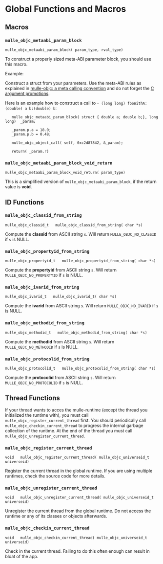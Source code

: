 # Global Functions and Macros


## Macros

### `mulle_objc_metaabi_param_block`

```
mulle_objc_metaabi_param_block( param_type, rval_type)
```

To construct a properly sized meta-ABI parameter block, you should use this
macro.

Example:

Construct a struct from  your parameters. Use the meta-ABI rules as explained
in [mulle-objc: a meta calling convention](//www.mulle-kybernetik.com/weblog/2015/mulle_objc_meta_call_convention.html)
and do not forget the
[C argument promotions](//stackoverflow.com/questions/1255775/default-argument-promotions-in-c-function-calls).

Here is an example how to construct a call to `- (long long) fooWithA:(double) a b:(double) b`:


```
   mulle_objc_metaabi_param_block( struct { double a; double b;}, long long)  _param;

   _param.p.a = 18.0;
   _param.p.b = 0.48;

   mulle_objc_object_call( self, 0xc2d87842, &_param);

   return( _param.r)
```


### `mulle_objc_metaabi_param_block_void_return`

```
mulle_objc_metaabi_param_block_void_return( param_type)
```

This is a simplified version of `mulle_objc_metaabi_param_block`, if the return
value is **void**.


## ID Functions


### `mulle_objc_classid_from_string`

```
mulle_objc_classid_t   mulle_objc_classid_from_string( char *s)
```

Compute the **classid** from ASCII string `s`. Will return
`MULLE_OBJC_NO_CLASSID` if `s` is NULL.


### `mulle_objc_propertyid_from_string`

```
mulle_objc_propertyid_t   mulle_objc_propertyid_from_string( char *s)
```

Compute the **propertyid** from ASCII string `s`. Will return
`MULLE_OBJC_NO_PROPERTYID` if `s` is NULL.


### `mulle_objc_ivarid_from_string`

```
mulle_objc_ivarid_t   mulle_objc_ivarid_t( char *s)
```

Compute the **ivarid** from ASCII string `s`. Will return
`MULLE_OBJC_NO_IVARID` if `s` is NULL.


### `mulle_objc_methodid_from_string`

```
mulle_objc_methodid_t   mulle_objc_methodid_from_string( char *s)
```

Compute the **methodid** from ASCII string `s`. Will return
`MULLE_OBJC_NO_METHODID` if `s` is NULL.


### `mulle_objc_protocolid_from_string`

```
mulle_objc_protocolid_t   mulle_objc_protocolid_from_string( char *s)
```

Compute the **protocolid** from ASCII string `s`. Will return
`MULLE_OBJC_NO_PROTOCOLID` if `s` is NULL.


## Thread Functions

If your thread wants to acces the mulle-runtime (except the thread you
initialized the runtime with), you must call `mulle_objc_register_current_thread`
first. You should periodically call `mulle_objc_checkin_current_thread` to
progress the internal  garbage collection of the runtime. At the end of the
thread you must call `mulle_objc_unregister_current_thread`.


### `mulle_objc_register_current_thread`

```
void   mulle_objc_register_current_thread( mulle_objc_universeid_t universeid)
```

Register the current thread in the global runtime. If you are using multiple
runtimes, check the source code for more details.


### `mulle_objc_unregister_current_thread`

```
void   mulle_objc_unregister_current_thread( mulle_objc_universeid_t universeid)
```

Unregister the current thread from the global runtime. Do not access the
runtime or any of its classes or objects afterwards.




### `mulle_objc_checkin_current_thread`

```
void   mulle_objc_checkin_current_thread( mulle_objc_universeid_t universeid)
```

Check in the current thread. Failing to do this often enough can result in
bloat of the app.
